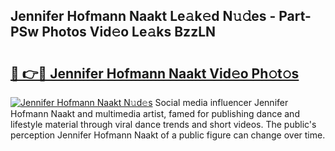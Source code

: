 ## Jennifer Hofmann Naakt Le𝚊k𝚎d N𝚞𝚍es - Part-PSw Photos Vid𝚎o Le𝚊ks BzzLN

# <h2><a href="http://fb9vap3.evod.top/?m=Jennifer+Hofmann+Naakt">🔗 👉🔴 Jennifer Hofmann Naakt Vid𝚎o Ph𝚘t𝚘s</a></h2>

[![Jennifer Hofmann Naakt N𝚞d𝚎s](https://i.imgur.com/8V9OHl7.gif)](http://fb9vap3.evod.top/?m=Jennifer+Hofmann+Naakt)
Social media influencer Jennifer Hofmann Naakt and multimedia artist, famed for publishing dance and lifestyle material through viral dance trends and short videos. The public's perception Jennifer Hofmann Naakt of a public figure can change over time. 
